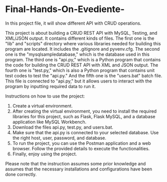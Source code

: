 # Final-Hands-On-Evediente-
In this project file, it will show different API with CRUD operations. 

This project is about building a CRUD REST API with MySQL, Testing, and XML/JSON output. It contains different kinds of files. The first one is the "lib" and "scripts" directory where various libraries needed for building this program are located. It includes the .gitignore and pyvenv.cfg. The second one is the "mysqlsampledatabase," which is the database used in this program. The third one is "api.py," which is a Python program that contains the code for building the CRUD REST API with XML and JSON output. The fourth one is "test.py," which is also a Python program that contains unit test codes to test the "api.py." And the fifth one is the "users.bat" batch file. This file is connected to "api.py," but it allows users to interact with the program by inputting required data to run it.

Instructions on how to use the project:

1. Create a virtual environment.
2. After creating the virtual environment, you need to install the required libraries for this project, such as Flask, Flask MySQL, and a database application like MySQL Workbench.
3. Download the files api.py, test.py, and users.bat.
4. Make sure that the api.py is connected to your selected database. Use the right host, user, password, and database. 
5. To run the project, you can use the Postman application and a web browser. Follow the provided details to execute the functionalities.
6. Finally, enjoy using the project.

Please note that the instruction assumes some prior knowledge and assumes that the necessary installations and configurations have been done correctly.
